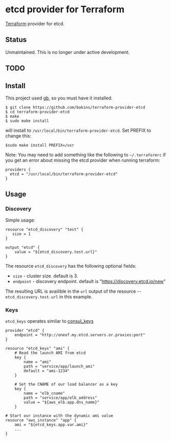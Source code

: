 # etcd provider for Terraform

[Terraform](http://terraform.io) provider for etcd.
## Status

Unmaintained. This is no longer under active development.

## TODO

## Install

This project used [gb](http://getgb.io), so you must have it
installed.

```shell
$ git clone https://github.com/bakins/terraform-provider-etcd
$ cd terraform-provider-etcd
$ make
$ sudo make install
```

will install to `/usr/local/bin/terraform-provider-etcd`. Set PREFIX
to change this:

```shell
$sudo make install PREFIX=/usr
```


Note: You may need to add something like the following to `~/.terraformrc` if you get an error about missing the etcd provider when running terraform:

```
providers {
  etcd = "/usr/local/bin/terraform-provider-etcd"
}
```

## Usage

### Discovery

Simple usage:

```
resource "etcd_discovery" "test" {
   size = 1
}

output "etcd" {
    value = "${etcd_discovery.test.url}"
}
```

The resource `etcd_discovery` has the following optional fields:

- `size` - cluster size. default is 3.
- `endpoint` - discovery endpoint. default is "https://discovery.etcd.io/new"

The resulting URL is availible in the `url` output of the resource -- `etcd_discovery.test.url` in this example.

### Keys

`etcd_keys` operates similar to
[consul_keys](https://www.terraform.io/docs/providers/consul/r/keys.html)

```
provider "etcd" {
    endpoint = "http://oneof.my.etcd.servers.or.proxies:port"
}

resource "etcd_keys" "ami" {
    # Read the launch AMI from etcd
    key {
        name = "ami"
        path = "service/app/launch_ami"
        default = "ami-1234"
    }

    # Set the CNAME of our load balancer as a key
    key {
        name = "elb_cname"
        path = "service/app/elb_address"
        value = "${aws_elb.app.dns_name}"
    }

# Start our instance with the dynamic ami value
resource "aws_instance" "app" {
    ami = "${etcd_keys.app.var.ami}"
    ...
}
```
